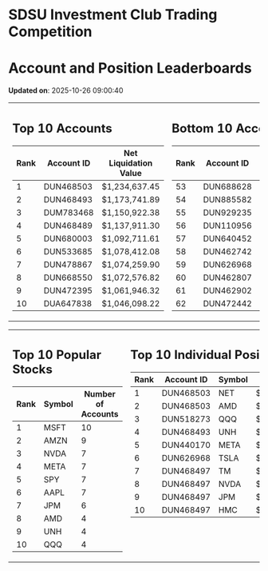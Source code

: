 # SDSU Investment Club Trading Competition 
 # Account and Position Leaderboards

**Updated on**: 2025-10-26 09:00:40

<table><tr><td valign="top">

## Top 10 Accounts
| Rank | Account ID | Net Liquidation Value |
|------|------------|-----------------------|
| 1 | DUN468503 | $1,234,637.45 |
| 2 | DUN468493 | $1,173,741.89 |
| 3 | DUM783468 | $1,150,922.38 |
| 4 | DUN468489 | $1,137,911.30 |
| 5 | DUN680003 | $1,092,711.61 |
| 6 | DUN533685 | $1,078,412.08 |
| 7 | DUN478867 | $1,074,259.90 |
| 8 | DUN668550 | $1,072,576.82 |
| 9 | DUN472395 | $1,061,946.32 |
| 10 | DUA647838 | $1,046,098.22 |

</td><td valign="top">

## Bottom 10 Accounts
| Rank | Account ID | Net Liquidation Value |
|------|------------|-----------------------|
| 53 | DUN688628 | $1,004,301.23 |
| 54 | DUN885582 | $1,003,773.40 |
| 55 | DUN929235 | $1,003,463.66 |
| 56 | DUN110956 | $1,002,870.86 |
| 57 | DUN640452 | $1,000,893.24 |
| 58 | DUN462742 | $996,876.20 |
| 59 | DUN626968 | $994,995.81 |
| 60 | DUN462807 | $984,835.57 |
| 61 | DUN462902 | $927,211.81 |
| 62 | DUN472442 | $828,786.72 |

</td></tr></table>

<table><tr><td valign="top">

## Top 10 Popular Stocks
| Rank | Symbol | Number of Accounts |
|------|--------|--------------------|
| 1 | MSFT | 10 |
| 2 | AMZN | 9 |
| 3 | NVDA | 7 |
| 4 | META | 7 |
| 5 | SPY | 7 |
| 6 | AAPL | 7 |
| 7 | JPM | 6 |
| 8 | AMD | 4 |
| 9 | UNH | 4 |
| 10 | QQQ | 4 |

</td><td valign="top">

## Top 10 Individual Positions
| Rank | Account ID | Symbol | Cost | Total Value |
|------|------------|--------|-----------|-------------|
| 1 | DUN468503 | NET | $2,222,350.22 | $2,222,350.22 |
| 2 | DUN468503 | AMD | $484,965.07 | $484,965.07 |
| 3 | DUN518273 | QQQ | $301,122.51 | $301,122.51 |
| 4 | DUN468493 | UNH | $270,005.39 | $270,005.39 |
| 5 | DUN440170 | META | $252,257.26 | $252,257.26 |
| 6 | DUN626968 | TSLA | $225,886.51 | $225,886.51 |
| 7 | DUN468497 | TM | $200,005.73 | $200,005.73 |
| 8 | DUN468497 | NVDA | $200,005.30 | $200,005.30 |
| 9 | DUN468497 | JPM | $200,003.26 | $200,003.26 |
| 10 | DUN468497 | HMC | $198,032.60 | $198,032.60 |

</td></tr></table>
